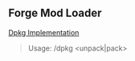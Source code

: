 ## Forge Mod Loader

[Dpkg Implementation](https://gist.github.com/Ensamisten/eadf57be3be1bec26027204cfcdb7af7)
> Usage: /dpkg <unpack|pack> <deb>